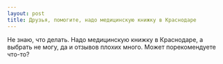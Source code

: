 ```yaml
---
layout: post 
title: Друзья, помогите, надо медицинскую книжку в Краснодаре 
--- 
```

Не знаю, что делать. Надо медицинскую книжку в Краснодаре, а выбрать не могу, да и отзывов плохих много. Может порекомендуете что-то?